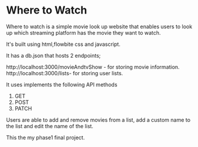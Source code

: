 <h1>Where to Watch</h1>

Where to watch is a simple movie look up website that enables users to look up which streaming platform has the movie they want to watch.

It's built using html,flowbite css and javascript.

It has a db.json that hosts 2 endpoints;

http://localhost:3000/movieAndtvShow - for storing movie information.
http://localhost:3000/lists- for storing user lists.

It uses implements the following API methods
1. GET
2. POST
3. PATCH    

Users are able to add and remove movies from a list, add a custom name to the list and edit the name of the list.

This the my phase1 final project.
